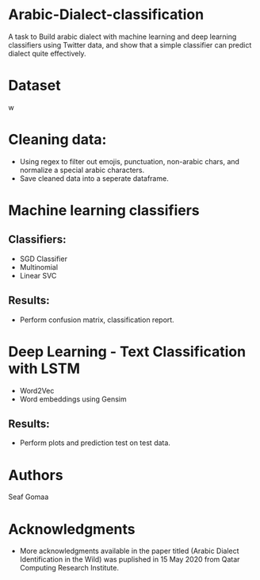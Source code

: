 # Arabic-Dialect-classification
A task to Build arabic dialect with machine learning and deep learning classifiers using Twitter data, and show that a simple classifier can predict dialect quite effectively.

# Dataset
w


# Cleaning data:
- Using regex to filter out emojis, punctuation, non-arabic chars, and normalize a special arabic characters.
- Save cleaned data into a seperate dataframe.



# Machine learning classifiers
## Classifiers:
- SGD Classifier
- Multinomial
- Linear SVC
## Results:
- Perform confusion matrix, classification report.

# Deep Learning - Text Classification with LSTM
- Word2Vec
- Word embeddings using Gensim
## Results:
- Perform plots and prediction test on test data.

# Authors
Seaf Gomaa

# Acknowledgments
- More acknowledgments available in the paper titled (Arabic Dialect Identification in the Wild) was puplished in 15 May 2020 from Qatar Computing Research Institute.

